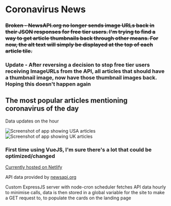 # Coronavirus News

### ~~Broken - NewsAPI.org no longer sends image URLs back in their JSON responses for free tier users. I'm trying to find a way to get article thumbnails back through other means. For now, the alt text will simply be displayed at the top of each article tile.~~

### Update - After reversing a decision to stop free tier users receiving ImageURLs from the API, all articles that should have a thumbnail image, now have those thumbnail images back. Hoping this doesn't happen again

## The most popular articles mentioning coronavirus of the day
Data updates on the hour

![Screenshot of app showing USA articles](https://i.imgur.com/jNRmQ8Tl.png)
![Screenshot of app showing UK articles](https://i.imgur.com/pbx3gMNl.png)
### First time using VueJS, I'm sure there's a lot that could be optimized/changed

[Currently hosted on Netlify](https://coronavirusupdates.netlify.com/)

API data provided by [newsapi.org](https://newsapi.org/)

Custom ExpressJS server with node-cron scheduler fetches API data hourly to minimise calls, data is then stored in a global variable for the site to make a GET request to, to populate the cards on the landing page

